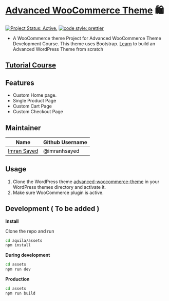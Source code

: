 # [Advanced WooCommerce Theme](https://youtu.be/lNtw4yxEydM) 🛍️
[![Project Status: Active.](https://www.repostatus.org/badges/latest/active.svg)](https://www.repostatus.org/#active) [![code style: prettier](https://img.shields.io/badge/code_style-prettier-ff69b4.svg?style=flat-square)](https://github.com/prettier/prettier)

* A WooCommerce theme Project for Advanced WooCommerce Theme Development Course.
This theme uses Bootstrap. [Learn](https://www.youtube.com/playlist?list=PLD8nQCAhR3tT3ehpyOpoYeUj3KHDEVK9h) to build an Advanced WordPress Theme from scratch

## [Tutorial Course](https://codeytek.com/course/advanced-wordpress-theme-development-course/)

## Features

- Custom Home page.
- Single Product Page
- Custom Cart Page
- Custom Checkout Page

## Maintainer

| Name                                                   | Github Username |
|--------------------------------------------------------|-----------------|
| [Imran Sayed](mailto:codeytek.academy@gmail.com)       |  @imranhsayed   |

## Usage

1. Clone the WordPress theme [advanced-woocommerce-theme](https://github.com/imranhsayed/advanced-woocommerce-theme) in your WordPress
themes directory and activate it.
2. Make sure WooCommerce plugin is active.


## Development ( To be added )

**Install**

Clone the repo and run

```bash
cd aquila/assets
npm install
```

**During development**

```bash
cd assets
npm run dev
```

**Production**

```bash
cd assets
npm run build
```

